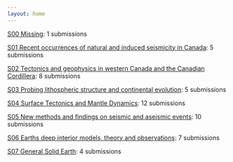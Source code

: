 ```yaml
---
layout: home
---
```

[S00 Missing](S00_Missing/): 1 submissions

[S01 Recent occurrences of natural and induced seismicity in Canada](S01_Recent_occurrences_of_natural_and_induced_seismicity_in_Canada/): 5 submissions

[S02 Tectonics and geophysics in western Canada and the Canadian Cordillera](S02_Tectonics_and_geophysics_in_western_Canada_and_the_Canadian_Cordillera/): 8 submissions

[S03 Probing lithospheric structure and continental evolution](S03_Probing_lithospheric_structure_and_continental_evolution/): 5 submissions

[S04 Surface Tectonics and Mantle Dynamics](S04_Surface_Tectonics_and_Mantle_Dynamics/): 12 submissions

[S05 New methods and findings on seismic and aseismic events](S05_New_methods_and_findings_on_seismic_and_aseismic_events/): 10 submissions

[S06 Earths deep interior models, theory and observations](S06_Earths_deep_interior_models,_theory_and_observations/): 7 submissions

[S07 General Solid Earth](S07_General_Solid_Earth/): 4 submissions

